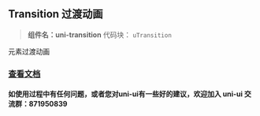 ## Transition 过渡动画
> **组件名：uni-transition**
> 代码块： `uTransition`


元素过渡动画

### [查看文档](https://uniapp.dcloud.io/component/uniui/uni-transition)
#### 如使用过程中有任何问题，或者您对uni-ui有一些好的建议，欢迎加入 uni-ui 交流群：871950839 